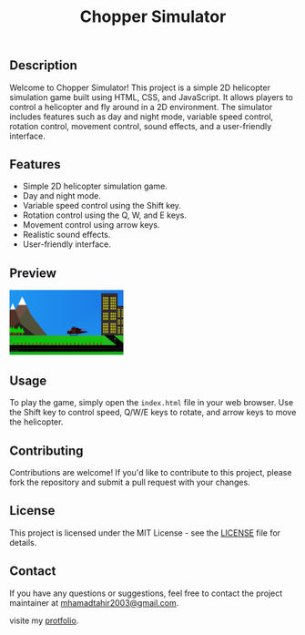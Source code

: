 <body>
<header>
        <h1>Chopper Simulator</h1>
    </header>
    <div class="container">
        <h2>Description</h2>
        <p>Welcome to Chopper Simulator! This project is a simple 2D helicopter simulation game built using HTML, CSS, and JavaScript. It allows players to control a helicopter and fly around in a 2D environment. The simulator includes features such as day and night mode, variable speed control, rotation control, movement control, sound effects, and a user-friendly interface.</p>
        <h2>Features</h2>
        <ul>
            <li>Simple 2D helicopter simulation game.</li>
            <li>Day and night mode.</li>
            <li>Variable speed control using the Shift key.</li>
            <li>Rotation control using the Q, W, and E keys.</li>
            <li>Movement control using arrow keys.</li>
            <li>Realistic sound effects.</li>
            <li>User-friendly interface.</li>
        </ul>
        <h2>Preview</h2>
        <img src="2.png" alt="Chopper Simulator Preview" width="200px">
        <h2>Usage</h2>
        <p>To play the game, simply open the <code>index.html</code> file in your web browser. Use the Shift key to control speed, Q/W/E keys to rotate, and arrow keys to move the helicopter.</p>
        <h2>Contributing</h2>
        <p>Contributions are welcome! If you'd like to contribute to this project, please fork the repository and submit a pull request with your changes.</p>
        <h2>License</h2>
        <p>This project is licensed under the MIT License - see the <a href="LICENSE">LICENSE</a> file for details.</p>
        <h2>Contact</h2>
        <p>If you have any questions or suggestions, feel free to contact the project maintainer at <a href="mailto:mhamadtahir2003@gmail.com">mhamadtahir2003@gmail.com</a>.</p>
        <p>visite my <a href="https://m7amad-t.web.app">protfolio</a>.</p>
    </div>
</body>
